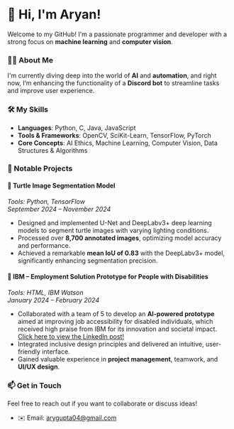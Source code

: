 # 👋 Hi, I'm Aryan!

Welcome to my GitHub! I'm a passionate programmer and developer with a strong focus on **machine learning** and **computer vision**.

### 🧑‍💻 About Me

I'm currently diving deep into the world of **AI** and **automation**, and right now, I’m enhancing the functionality of a **Discord bot** to streamline tasks and improve user experience.

### 🛠️ My Skills

- **Languages**: Python, C, Java, JavaScript
- **Tools & Frameworks**: OpenCV, SciKit-Learn, TensorFlow, PyTorch
- **Core Concepts**: AI Ethics, Machine Learning, Computer Vision, Data Structures & Algorithms

### 📂 Notable Projects

#### 🐢 **Turtle Image Segmentation Model**  
*Tools: Python, TensorFlow*  
*September 2024 – November 2024*  
- Designed and implemented U-Net and DeepLabv3+ deep learning models to segment turtle images with varying lighting conditions.
- Processed over **8,700 annotated images**, optimizing model accuracy and performance.
- Achieved a remarkable **mean IoU of 0.83** with the DeepLabv3+ model, significantly enhancing segmentation precision.

#### 💼 **IBM – Employment Solution Prototype for People with Disabilities**  
*Tools: HTML, IBM Watson*  
*January 2024 – February 2024*  
- Collaborated with a team of 5 to develop an **AI-powered prototype** aimed at improving job accessibility for disabled individuals, which received high praise from IBM for its innovation and societal impact. [Click here to view the LinkedIn post!](https://www.linkedin.com/feed/update/urn:li:activity:7158341219847229440/)
- Integrated inclusive design principles and delivered an intuitive, user-friendly interface.
- Gained valuable experience in **project management**, teamwork, and **UI/UX design**.


### 📫 Get in Touch

Feel free to reach out if you want to collaborate or discuss ideas!

- ✉️ Email: [arygupta04@gmail.com](mailto:arygupta04@gmail.com)


